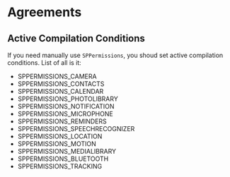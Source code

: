 # Agreements

## Active Compilation Conditions

If you need manually use `SPPermissions`, you shoud set active compilation conditions. List of all is it:

- SPPERMISSIONS_CAMERA
- SPPERMISSIONS_CONTACTS
- SPPERMISSIONS_CALENDAR
- SPPERMISSIONS_PHOTOLIBRARY
- SPPERMISSIONS_NOTIFICATION
- SPPERMISSIONS_MICROPHONE
- SPPERMISSIONS_REMINDERS
- SPPERMISSIONS_SPEECHRECOGNIZER
- SPPERMISSIONS_LOCATION
- SPPERMISSIONS_MOTION
- SPPERMISSIONS_MEDIALIBRARY
- SPPERMISSIONS_BLUETOOTH
- SPPERMISSIONS_TRACKING


